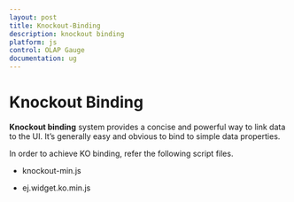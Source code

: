 ```yaml
---
layout: post
title: Knockout-Binding
description: knockout binding
platform: js
control: OLAP Gauge
documentation: ug
---
```


# Knockout Binding

**Knockout binding** system provides a concise and powerful way to link data to the UI. It’s generally easy and obvious to bind to simple data properties.

In order to achieve KO binding, refer the following script files.

* knockout-min.js

* ej.widget.ko.min.js



